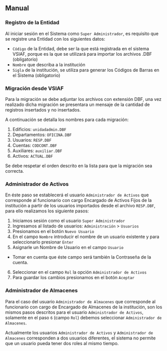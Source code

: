 ## Manual

### Registro de la Entidad

Al iniciar sesión en el Sistema como `Super Administrador`, es requisito que se registre una Entidad con los siguientes datos:

* `Código` de la Entidad, debe ser la que está registrada en el sistema VSIAF, porque es la que se utilizará para importar los archivos .DBF (obligatorio)
* `Nombre` que describa a la institución
* `Sigla` de la institución, se utiliza para generar los Códigos de Barras en el Sistema (obligatorio)

### Migración desde VSIAF

Para la migración se debe adjuntar los archivos con extensión DBF, una vez realizado dicha migración se presentara un mensaje de la cantidad de registros insertados y no insertados.

A continuación se detalla los nombres para cada migración:

1. Edificios: `unidadadmin.DBF`
2. Departamentos: `OFICINA.DBF`
3. Usuarios: `RESP.DBF`
4. Cuentas: `CODCONT.DBF`
5. Auxiliares: `auxiliar.DBF`
6. Activos: `ACTUAL.DBF`

Se debe respetar el orden descrito en la lista para que la migración sea correcta.

### Administrador de Activos

En éste paso se establecerá el usuario `Administrador de Activos` que corresponde al funcionario con cargo Encargado de Activos Fijos de la institución a partir de los usuarios importados desde el archivo `RESP.DBF`, para ello realizamos los siguiente pasos:

1. Iniciamos sesión como el usuario `Super Administrador`
2. Ingresamos al listado de usuarios: `Administración` > `Usuarios`
3. Presionamos en el botón `Nuevo Usuario`
4. En el campo `Nombre` introducir el nombre de un usuario existente y para seleccionarlo presionar `Enter`
5. Asignarle un Nombre de Usuario en el campo `Usuario`
  * Tomar en cuenta que éste campo será también la Contraseña de la cuenta.
6. Seleccionar en el campo `Rol` la opción `Administrador de Activos`
7. Para guardar los cambios presionamos en el botón `Aceptar`

### Administrador de Almacenes

Para el caso del usuario `Administrador de Almacenes` que corresponde al funcionario con cargo de Encargado de Almacenes de la institución, son los mismos pasos descritos para el usuario `Administrador de Activos`, solamente en el paso `6` (campo `Rol`) debemos seleccionar `Administrador de Almacenes`.

Actualmente los usuarios `Administrador de Activos` y `Administrador de Almacenes` corresponden a dos usuarios diferentes, el sistema no permite que un usuario pueda tener dos roles al mismo tiempo.
